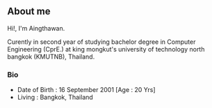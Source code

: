 ## About me

Hi!, I'm Aingthawan.

  Curently in second year of studying bachelor degree in Computer Engineering (CprE.) 
at king mongkut's university of technology north bangkok (KMUTNB), Thailand.

### Bio

- Date of Birth : 16 September 2001 [Age : 20 Yrs]
- Living : Bangkok, Thailand

